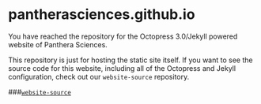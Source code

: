 # pantherasciences.github.io
You have reached the repository for the Octopress 3.0/Jekyll powered website of Panthera Sciences.

This repository is just for hosting the static site itself. If you want to see the source code for this website, including all of the Octopress and Jekyll configuration, check out our `website-source` repository.

###[`website-source`](https://github.com/pantherasciences/website-source)
